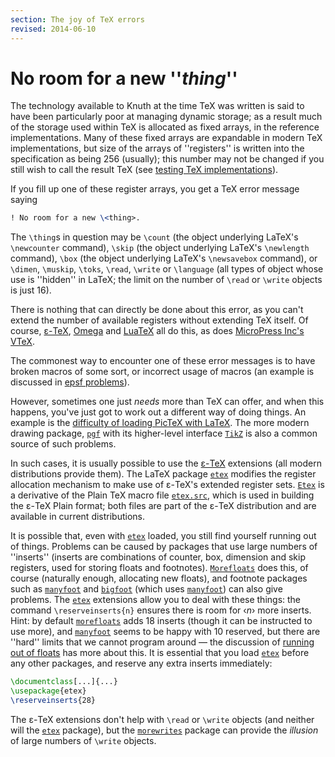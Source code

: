 ```yaml
---
section: The joy of TeX errors
revised: 2014-06-10
---
```

# No room for a new ''_thing_''

The technology available to Knuth at the time TeX was written is
said to have been particularly poor at managing dynamic storage; as a
result much of the storage used within TeX is allocated as fixed
arrays, in the reference implementations.  Many of these fixed arrays
are expandable in modern TeX implementations, but size of the
arrays of ''registers'' is written into the specification as being 256
(usually); this number may not be changed if you still wish to call
the result TeX
(see [testing TeX implementations](FAQ-triptrap.md)).

If you fill up one of these register arrays, you get a TeX error
message saying
```latex
! No room for a new \<thing>.
```
The `\thing`s in question may be `\count` (the object underlying
LaTeX's `\newcounter` command), `\skip` (the object underlying
LaTeX's `\newlength` command), `\box` (the object underlying
LaTeX's `\newsavebox` command), or `\dimen`, `\muskip`,
`\toks`, `\read`, `\write` or `\language` (all types of object
whose use is ''hidden'' in LaTeX; the limit on the number of
`\read` or `\write` objects is just 16).

There is nothing that can directly be done about this error, as you can't
extend the number of available registers without extending TeX
itself.
  Of course, [&epsilon;-TeX](FAQ-etex.md), [Omega](FAQ-omegaleph.md) and
  [LuaTeX](FAQ-luatex.md)
all do this, as does [MicroPress Inc's VTeX](FAQ-commercial.md).

The commonest way to encounter one of these error messages is to have
broken macros of some sort, or incorrect usage of macros (an example
is discussed in [epsf problems](FAQ-epsf.md)).

However, sometimes one just _needs_ more than TeX can offer,
and when this happens, you've just got to work out a different way of
doing things.  An example is the 
[difficulty of loading PicTeX with LaTeX](FAQ-usepictex.md).
The more modern drawing package, [`pgf`](https://ctan.org/pkg/pgf) with its higher-level
interface [`TikZ`](https://ctan.org/pkg/TikZ) is also a common source of such problems.

In such cases, it is usually possible to use the
[&epsilon;-TeX](FAQ-etex.md) extensions (all modern distributions provide
them).  The LaTeX package [`etex`](https://ctan.org/pkg/etex) modifies the register allocation
mechanism to make use of &epsilon;-TeX's extended register sets.
[`Etex`](https://ctan.org/pkg/Etex) is a
derivative of the Plain TeX macro file [`etex.src`](https://ctan.org/pkg/etex.src), which is
used in building the &epsilon;-TeX Plain format; both files are part of the
&epsilon;-TeX distribution and are available in current distributions.

It is possible that, even with [`etex`](https://ctan.org/pkg/etex) loaded, you still find
yourself running out of things.  Problems can be caused by packages
that use large numbers of ''inserts'' (inserts are combinations of
counter, box, dimension and skip registers, used for storing floats
and footnotes).  [`Morefloats`](https://ctan.org/pkg/Morefloats) does this, of course (naturally enough,
allocating new floats), and footnote packages such as
[`manyfoot`](https://ctan.org/pkg/manyfoot) and [`bigfoot`](https://ctan.org/pkg/bigfoot) (which uses [`manyfoot`](https://ctan.org/pkg/manyfoot))
can also give problems.  The [`etex`](https://ctan.org/pkg/etex) extensions allow you to deal with
these things: the command `\reserveinserts{n}` ensures there
is room for &lsaquo;_n_&rsaquo; more inserts.  Hint: by default
[`morefloats`](https://ctan.org/pkg/morefloats) adds 18 inserts (though it can be instructed to
use more), and [`manyfoot`](https://ctan.org/pkg/manyfoot) seems to be happy with 10 reserved,
but there are ''hard'' limits that we cannot program around&nbsp;&mdash; the
discussion of [running out of floats](FAQ-tmupfl.md) has more about this.
It is essential that you load [`etex`](https://ctan.org/pkg/etex) before any other
packages, and reserve any extra inserts immediately:
```latex
\documentclass[...]{...}
\usepackage{etex}
\reserveinserts{28}
```

The &epsilon;-TeX extensions don't help with `\read` or `\write`
objects (and neither will the [`etex`](https://ctan.org/pkg/etex) package), but the
[`morewrites`](https://ctan.org/pkg/morewrites) package can provide the _illusion_ of large
numbers of `\write` objects.

